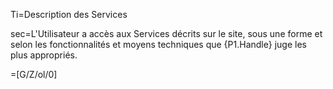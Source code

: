 Ti=Description des Services

sec=L'Utilisateur a accès aux Services décrits sur le site, sous une forme et selon les fonctionnalités et moyens techniques que {P1.Handle} juge les plus appropriés.

=[G/Z/ol/0]

